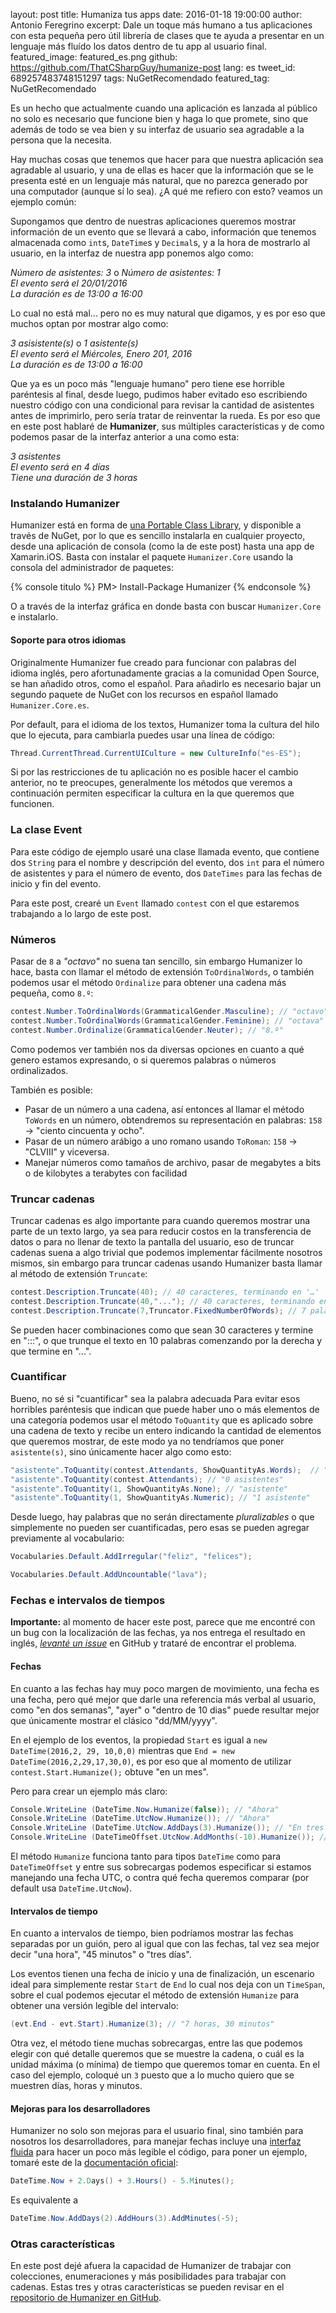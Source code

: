 layout: post
title: Humaniza tus apps
date: 2016-01-18 19:00:00
author: Antonio Feregrino
excerpt: Dale un toque más humano a tus aplicaciones con esta pequeña pero útil librería de clases que te ayuda a presentar en un lenguaje más fluído los datos dentro de tu app al usuario final.
featured_image: featured_es.png
github: https://github.com/ThatCSharpGuy/humanize-post
lang: es
tweet_id: 689257483748151297
tags: NuGetRecomendado
featured_tag: NuGetRecomendado

Es un hecho que actualmente cuando una aplicación es lanzada al público no solo es necesario que funcione bien y haga lo que promete, sino que además de todo se vea bien y su interfaz de usuario sea agradable a la persona que la necesita.  

Hay muchas cosas que tenemos que hacer para que nuestra aplicación sea agradable al usuario, y una de ellas es hacer que la información que se le presenta esté en un lenguaje más natural, que no parezca generado por una computador (aunque sí lo sea). ¿A qué me refiero con esto? veamos un ejemplo común:

Supongamos que dentro de nuestras aplicaciones queremos mostrar información de un evento que se llevará a cabo, información que tenemos almacenada como `int`s, `DateTime`s y `Decimal`s, y a la hora de mostrarlo al usuario, en la interfaz de nuestra app ponemos algo como:  
  
*Número de asistentes: 3* o *Número de asistentes: 1*  
*El evento será el 20/01/2016*  
*La duración es de 13:00 a 16:00* 
  
Lo cual no está mal... pero no es muy natural que digamos, y es por eso que muchos optan por mostrar algo como:

*3 asisistente(s)* o *1 asistente(s)*    
*El evento será el Miércoles, Enero 201, 2016*  
*La duración es de 13:00 a 16:00* 

Que ya es un poco más "lenguaje humano" pero tiene ese horrible paréntesis al final, desde luego, pudimos haber evitado eso escribiendo nuestro código con una condicional para revisar la cantidad de asistentes antes de imprimirlo, pero sería tratar de reinventar la rueda. Es por eso que en este post hablaré de **Humanizer**, sus múltiples características y de como podemos pasar de la interfaz anterior a una como esta:  

*3 asistentes*  
*El evento será en 4 días*    
*Tiene una duración de 3 horas*  

### Instalando Humanizer  
Humanizer está en forma de [una Portable Class Library](/post/que-son-portable-class-library/), y disponible a través de NuGet, por lo que es sencillo instalarla en cualquier proyecto, desde una aplicación de consola (como la de este post) hasta una app de Xamarin.iOS. Basta con instalar el paquete `Humanizer.Core` usando la consola del administrador de paquetes:  

{% console titulo %}
PM> Install-Package Humanizer
{% endconsole %}

O a través de la interfaz gráfica en donde basta con buscar `Humanizer.Core` e instalarlo.

#### Soporte para otros idiomas
Originalmente Humanizer fue creado para funcionar con palabras del idioma inglés, pero afortunadamente gracias a la comunidad Open Source, se han añadido otros, como el español. Para añadirlo es necesario bajar un segundo paquete de NuGet con los recursos en español llamado `Humanizer.Core.es`.

Por default, para el idioma de los textos, Humanizer toma la cultura del hilo que lo ejecuta, para cambiarla puedes usar una línea de código:

```csharp  
Thread.CurrentThread.CurrentUICulture = new CultureInfo("es-ES");
``` 

Si por las restricciones de tu aplicación no es posible hacer el cambio anterior, no te preocupes, generalmente los métodos que veremos a continuación permiten especificar la cultura en la que queremos que funcionen.

### La clase Event
Para este código de ejemplo usaré una clase llamada evento, que contiene dos `String` para el nombre y descripción del evento, dos `int` para el número de asistentes y para el número de evento, dos `DateTimes` para las fechas de inicio y fin del evento.  

Para este post, crearé un `Event` llamado `contest` con el que estaremos trabajando a lo largo de este post.

### Números 
Pasar de `8` a *"octavo"* no suena tan sencillo, sin embargo Humanizer lo hace, basta con llamar el método de extensión `ToOrdinalWords`, o también podemos usar el método `Ordinalize` para obtener una cadena más pequeña, como `8.º`:

```csharp  
contest.Number.ToOrdinalWords(GrammaticalGender.Masculine); // "octavo"
contest.Number.ToOrdinalWords(GrammaticalGender.Feminine); // "octava"
contest.Number.Ordinalize(GrammaticalGender.Neuter); // "8.º"
```  
  
Como podemos ver también nos da diversas opciones en cuanto a qué genero estamos expresando, o si queremos palabras o números ordinalizados.  
  
También es posible:  

 - Pasar de un número a una cadena, así entonces al llamar el método `ToWords` en un número, obtendremos su representación en palabras: `158` → "ciento cincuenta y ocho".
 - Pasar de un número arábigo a uno romano usando `ToRoman`: `158` → "CLVIII" y viceversa.
 - Manejar números como tamaños de archivo, pasar de megabytes a bits o de kilobytes a terabytes con facilidad
  
### Truncar cadenas 
Truncar cadenas es algo importante para cuando queremos mostrar una parte de un texto largo, ya sea para reducir costos en la transferencia de datos o para no llenar de texto la pantalla del usuario, eso de truncar cadenas suena a algo trivial que podemos implementar fácilmente nosotros mismos, sin embargo para truncar cadenas usando Humanizer basta llamar al método de extensión `Truncate`:  

```csharp  
contest.Description.Truncate(40); // 40 caracteres, terminando en '…' 
contest.Description.Truncate(40,"..."); // 40 caracteres, terminando en "..."
contest.Description.Truncate(7,Truncator.FixedNumberOfWords); // 7 palabras, terminando en '…'
```    

Se pueden hacer combinaciones como que sean 30 caracteres y termine en ":::", o que trunque el texto en 10 palabras comenzando por la derecha y que termine en "...".   

### Cuantificar
Bueno, no sé si "cuantificar" sea la palabra adecuada
Para evitar esos horribles paréntesis que indican que puede haber uno o más elementos de una categoría podemos usar el método `ToQuantity` que es aplicado sobre una cadena de texto y recibe un entero indicando la cantidad de elementos que queremos mostrar, de este modo ya no tendríamos que poner `asistente(s)`, sino únicamente hacer algo como esto:


```csharp  
"asistente".ToQuantity(contest.Attendants, ShowQuantityAs.Words);  // "cero asistentes".
"asistente".ToQuantity(contest.Attendants); // "0 asistentes"
"asistente".ToQuantity(1, ShowQuantityAs.None); // "asistente"
"asistente".ToQuantity(1, ShowQuantityAs.Numeric); // "1 asistente" 
```  

Desde luego, hay palabras que no serán directamente *pluralizables* o que simplemente no pueden ser cuantificadas, pero esas se pueden agregar previamente al vocabulario:

```csharp  
Vocabularies.Default.AddIrregular("feliz", "felices");

Vocabularies.Default.AddUncountable("lava");
```   

### Fechas e intervalos de tiempos  
<b>Importante:</b> al momento de hacer este post, parece que me encontré con un bug con la localización de las fechas, ya nos entrega el resultado en inglés, <a href="https://github.com/Humanizr/Humanizer/issues/513" target="_blank" rel="nofollow"><i>levanté un issue</i></a> en GitHub y trataré de encontrar el problema.
  
#### Fechas
En cuanto a las fechas hay muy poco margen de movimiento, una fecha es una fecha, pero qué mejor que darle una referencia más verbal al usuario, como "en dos semanas", "ayer" o "dentro de 10 dias" puede resultar mejor que únicamente mostrar el clásico "dd/MM/yyyy". 

En el ejemplo de los eventos, la propiedad `Start` es igual a `new DateTime(2016,2, 29, 10,0,0)` mientras que `End = new DateTime(2016,2,29,17,30,0)`, es por eso que al momento de utilizar `contest.Start.Humanize();` obtuve "en un mes".  
  
Pero para crear un ejemplo más claro:  

```csharp  
Console.WriteLine (DateTime.Now.Humanize(false)); // "Ahora"
Console.WriteLine (DateTime.UtcNow.Humanize()); // "Ahora"
Console.WriteLine (DateTime.UtcNow.AddDays(3).Humanize()); // "En tres días"
Console.WriteLine (DateTimeOffset.UtcNow.AddMonths(-10).Humanize()); // "Hace 10 meses"
```   

El método `Humanize` funciona tanto para tipos `DateTime` como para `DateTimeOffset` y entre sus sobrecargas podemos especificar si estamos manejando una fecha UTC, o contra qué fecha queremos comparar (por default usa `DateTime.UtcNow`).  

#### Intervalos de tiempo
En cuanto a intervalos de tiempo, bien podríamos mostrar las fechas separadas por un guión, pero al igual que con las fechas, tal vez sea mejor decir "una hora", "45 minutos" o "tres días".

Los eventos tienen una fecha de inicio y una de finalización, un escenario ideal para simplemente restar `Start` de `End` lo cual nos deja con un `TimeSpan`, sobre el cual podemos ejecutar el método de extensión `Humanize` para obtener una versión legible del intervalo:

```csharp  
(evt.End - evt.Start).Humanize(3); // "7 horas, 30 minutos"
```   

Otra vez, el método tiene muchas sobrecargas, entre las que podemos elegir con qué detalle queremos que se muestre la cadena, o cuál es la unidad máxima (o mínima) de tiempo que queremos tomar en cuenta. En el caso del ejemplo, coloqué un  `3` puesto que a lo mucho quiero que se muestren días, horas y minutos.  

#### Mejoras para los desarrolladores
Humanizer no solo son mejoras para el usuario final, sino también para nosotros los desarrolladores, para manejar fechas incluye una <a href="https://es.wikipedia.org/wiki/Interfaz_fluida" target="_blank" rel="nofollow">interfaz fluida</a> para hacer un poco más legible el código, para poner un ejemplo, tomaré este de la <a href="https://github.com/Humanizr/Humanizer#fluent-date" target="_blank" rel="nofollow">documentación oficial</a>:

```csharp  
DateTime.Now + 2.Days() + 3.Hours() - 5.Minutes();
```    

Es equivalente a 

```csharp  
DateTime.Now.AddDays(2).AddHours(3).AddMinutes(-5);
```  

### Otras características  
En este post dejé afuera la capacidad de Humanizer de trabajar con colecciones, enumeraciones y más posibilidades para trabajar con cadenas. Estas tres y otras características se pueden revisar en el <a href="https://github.com/Humanizr/Humanizer#table-of-contents" target="_blank" rel="nofollow">repositorio de Humanizer en GitHub</a>. 
